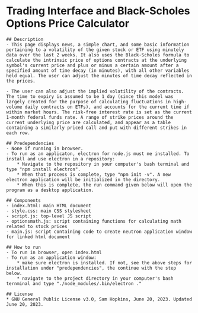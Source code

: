 # Trading Interface and Black-Scholes Options Price Calculator

    ## Description
    - This page displays news, a simple chart, and some basic information pertaining to a volatility of the given stock or ETF using minutely data over the last 2 weeks. It also uses the Black-Scholes formula to calculate the intrinsic price of options contracts at the underlying symbol's current price and plus or minus a certain amount after a specified amount of time decay (in minutes), with all other variables held equal. The user can adjust the minutes of time decay reflected in the prices.
    
    - The user can also adjust the implied volatility of the contracts. The time to expiry is assumed to be 1 day (since this model was largely created for the purpose of calculating fluctuations in high-volume daily contracts on ETFs), and accounts for the current time if within market hours. The risk-free interest rate is set as the current 1-month federal funds rate. A range of strike prices around the current underlying price are calculated, and appear as a table containing a similarly priced call and put with different strikes in each row.

    ## Predependencies
    - None if running in browser.
    - To run as an applicaton, electron for node.js must me installed. To install and use electron in a repository:
        * Navigate to the repository in your computer's bash terminal and type "npm install electron".
        * When that process is complete, type "npm init -v". A new electron application will be initialized in the directory.
        * When this is complete, the run command given below will open the program as a desktop application.

    ## Components
    - index.html: main HTML document
    - style.css: main CSS stylesheet
    - script.js: top-level JS script
    - optionsmath.js: script containing functions for calculating math related to stock prices
    - main.js: script containing code to create neutron application window for linked html document

    ## How to run
    - To run in browser, open index.html
    - To run as an application window:
        * make sure electron is installed. If not, see the above steps for installation under "predependencies", the continue with the step below.
        * navigate to the project directory in your computer's bash ternminal and type "./node_modules/.bin/electron ."

    ## License
    * GNU General Public License v3.0, Sam Hopkins, June 20, 2023. Updated June 20, 2023.
